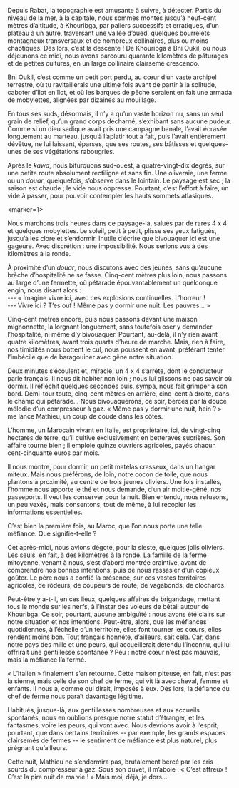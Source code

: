 ﻿Depuis Rabat, la topographie est amusante à suivre, à détecter.
Partis du niveau de la mer, à la capitale, nous sommes montés jusqu’à neuf-cent mètres d’altitude, à Khouribga, par paliers successifs et erratiques, d’un plateau à un autre, traversant une vallée d’oued, quelques bourrelets montagneux transversaux et de nombreux collinaires, plus ou moins chaotiques.
Dès lors, c’est la descente !
De Khouribga à Bni Oukil, où nous déjeunons ce midi, nous avons parcouru quarante kilomètres de pâturages et de petites cultures, en un large collinaire clairsemé crescendo.

Bni Oukil, c’est comme un petit port perdu, au cœur d’un vaste archipel terrestre, où tu ravitaillerais une ultime fois avant de partir à la solitude, caboter d’îlot en îlot, et où les barques de pêche seraient en fait une armada de mobylettes, alignées par dizaines au mouillage.

En tous ses suds, désormais, il n’y a qu’un vaste horizon nu, sans un seul grain de relief, qu’un grand corps décharné, s’exhibant sans aucune pudeur.
Comme si un dieu sadique avait pris une campagne banale, l’avait écrasée longuement au marteau, jusqu’à l’aplatir tout à fait, puis l’avait entièrement dévêtue, ne lui laissant, éparses, que ses routes, ses bâtisses et quelques-unes de ses végétations rabougries.

Après le *kawa*, nous bifurquons sud-ouest, à quatre-vingt-dix degrés, sur une petite route absolument rectiligne et sans fin.
Une oliveraie, une ferme ou un *douar*, quelquefois, s’observe dans le lointain.
Le paysage est sec ; la saison est chaude ; le vide nous oppresse.
Pourtant, c’est l’effort à faire, un vide à passer, pour pouvoir contempler les hauts sommets atlasiques.

<marker=1>

Nous marchons trois heures dans ce paysage-là, salués par de rares 4 x 4 et quelques mobylettes.
Le soleil, petit à petit, plisse ses yeux fatigués, jusqu’à les clore et s’endormir.
Inutile d’écrire que bivouaquer ici est une gageure.
Avec discrétion : une impossibilité.
Nous serions vus à des kilomètres à la ronde.

À proximité d’un *douar*, nous discutons avec des jeunes, sans qu’aucune brèche d’hospitalité ne se fasse.
Cinq-cent mètres plus loin, nous passons au large d’une fermette, où pétarade épouvantablement un quelconque engin, nous disant alors :  
--- « Imagine vivre ici, avec ces explosions continuelles. L’horreur !  
--- Vivre ici ? T’es ouf ! Même pas y dormir une nuit. Les pauvres... »

Cinq-cent mètres encore, puis nous passons devant une maison mignonnette, la lorgnant longuement, sans toutefois oser y demander l’hospitalité, ni même d’y bivouaquer.
Pourtant, au-delà, il n’y rien avant quatre kilomètres, avant trois quarts d’heure de marche.
Mais, rien à faire, nos timidités nous bottent le cul, nous poussent en avant, préférant tenter l’imbécile que de baragouiner avec gêne notre situation.

Deux minutes s’écoulent et, miracle, un 4 x 4 s’arrête, dont le conducteur parle français.
Il nous dit habiter non loin ; nous lui glissons ne pas savoir où dormir.
Il réfléchit quelques secondes puis, sympa, nous fait grimper à son bord.
Demi-tour toute, cinq-cent mètres en arrière, cinq-cent à droite, dans le champ qui pétarade...
Nous bivouaquerons, ce soir, bercés par la douce mélodie d’un compresseur à gaz.
« Même pas y dormir une nuit, hein ? » me lance Mathieu, un coup de coude dans les côtes.

L’homme, un Marocain vivant en Italie, est propriétaire, ici, de vingt-cinq hectares de terre, qu’il cultive exclusivement en betteraves sucrières.
Son affaire tourne bien ; il emploie quinze ouvriers agricoles, payés chacun cent-cinquante euros par mois.

Il nous montre, pour dormir, un petit matelas crasseux, dans un hangar miteux.
Mais nous préférons, de loin, notre cocon de toile, que nous plantons à proximité, au centre de trois jeunes oliviers.
Une fois installés, l’homme nous apporte le thé et nous demande, d’un air moitié-gêné, nos passeports.
Il veut les conserver pour la nuit.
Bien entendu, nous refusons, un peu vexés, mais consentons, tout de même, à lui recopier les informations essentielles.

C’est bien la première fois, au Maroc, que l’on nous porte une telle méfiance.
Que signifie-t-elle ?

Cet après-midi, nous avions dégoté, pour la sieste, quelques jolis oliviers.
Les seuls, en fait, à des kilomètres à la ronde.
La famille de la ferme mitoyenne, venant à nous, s’est d’abord montrée craintive, avant de comprendre nos bonnes intentions, puis de nous rassasier d’un copieux goûter.
Le père nous a confié la présence, sur ces vastes territoires agricoles, de rôdeurs, de coupeurs de route, de vagabonds, de clochards.

Peut-être y a-t-il, en ces lieux, quelques affaires de brigandage, mettant tous le monde sur les nerfs, à l’instar des voleurs de bétail autour de Khouribga.
Ce soir, pourtant, aucune ambiguïté : nous avons été clairs sur notre situation et nos intentions.
Peut-être, alors, que les méfiances quotidiennes, à l’échelle d’un territoire, elles font tourner les cœurs, elles rendent moins bon.
Tout français honnête, d’ailleurs, sait cela.
Car, dans notre pays des mille et une peurs, qui accueillerait détendu l’inconnu, qui lui offrirait une gentillesse spontanée ?
Peu : notre cœur n’est pas mauvais, mais la méfiance l’a fermé.

« L’Italien » finalement s’en retourne.
Cette maison piteuse, en fait, n’est pas la sienne, mais celle de son chef de ferme, qui vit là avec cheval, femme et enfants. Il nous a, comme qui dirait, imposés à eux.
Dès lors, la défiance du chef de ferme nous paraît davantage légitime.

Habitués, jusque-là, aux gentillesses nombreuses et aux accueils spontanés, nous en oublions presque notre statut d’étranger, et les fantasmes, voire les peurs, qui vont avec.
Nous devrions avoir à l’esprit, pourtant, que dans certains territoires -- par exemple, les grands espaces clairsemés de fermes -- le sentiment de méfiance est plus naturel, plus prégnant qu’ailleurs.

Cette nuit, Mathieu ne s’endormira pas, brutalement bercé par les cris sourds du compresseur à gaz.
Sous son duvet, il m’aboie : « C’est affreux ! C’est la pire nuit de ma vie ! »
Mais moi, déjà, je dors...
